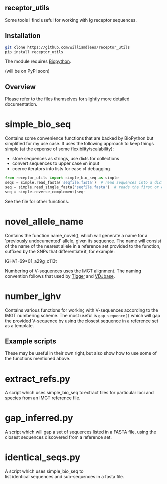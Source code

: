 ## receptor_utils

Some tools I find useful for working with Ig receptor sequences.

## Installation

```bash
git clone https://github.com/williamdlees/receptor_utils
pip install receptor_utils
```

The module requires [Biopython](https://biopython.org).

(will be on PyPi soon)

## Overview

Please refer to the files themselves for slightly more detailed documentation.

# simple_bio_seq 

Contains some convenience functions that are backed by BioPython but simplified for 
my use case. It uses the following approach to keep things simple
(at the expense of some flexibility/scalability):

- store sequences as strings, use dicts for collections
- convert sequences to upper case on input
- coerce iterators into lists for ease of debugging


```python
from receptor_utils import simple_bio_seq as simple
seqs = simple.read_fasta('seqfile.fasta')  # read sequences into a dict with names as keys
seq = simple.read_single_fasta('seqfile.fasta')  # reads the first or only sequence into a string
seq = simple.reverse_complement(seq)
```
See the file for other functions.

# novel_allele_name

Contains the function name_novel(), which will generate a name for a 'previously undocumented'
allele, given its sequence. The name will consist of the name of the nearest allele in a 
reference set provided to the function, suffixed by the SNPs that differentiate it,
for example:

IGHV1-69*01_a29g_c113t

Numbering of V-sequences uses the IMGT alignment. The naming convention follows that used by
[Tigger](https://tigger.readthedocs.io/en/stable/) and 
[VDJbase](https://vdjbase.org).

# number_ighv

Contains various functions for working with V-sequences according to the IMGT numbering scheme.
The most useful is ```gap_sequence()``` which will gap the provided V-sequence by using the closest sequence in a reference
set as a template.

## Example scripts

These may be useful in their own right, but also show how to use some of the functions 
mentioned above.

# extract_refs.py
A script which uses simple_bio_seq to extract 
files for particular loci and species from an IMGT reference file. 

# gap_inferred.py
A script which will gap a set of sequences listed in a FASTA file, using the closest sequences
discovered from a reference set.

# identical_seqs.py
A script which uses simple_bio_seq to  
list identical sequences and sub-sequences in a fasta file.














